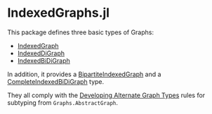 IndexedGraphs.jl
====

This package defines three basic types of Graphs:

- [IndexedGraph](@ref)
- [IndexedDiGraph](@ref)
- [IndexedBiDiGraph](@ref)

In addition, it provides a [BipartiteIndexedGraph](@ref) and a [CompleteIndexedBiDiGraph](@ref) type.

They all comply with the [Developing Alternate Graph Types](https://juliagraphs.org/Graphs.jl/dev/developing/) rules for subtyping from `Graphs.AbstractGraph`.
